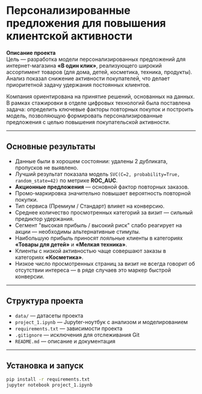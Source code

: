 # Персонализированные предложения для повышения клиентской активности

**Описание проекта**  
Цель — разработка модели персонализированных предложений для интернет-магазина **«В один клик»**, реализующего широкий ассортимент товаров (для дома, детей, косметика, техника, продукты). Анализ показал снижение активности покупателей, что делает приоритетной задачу удержания постоянных клиентов.

Компания ориентирована на принятие решений, основанных на данных. В рамках стажировки в отделе цифровых технологий была поставлена задача: определить ключевые факторы повторных покупок и построить модель, позволяющую формировать персонализированные предложения с целью повышения покупательской активности.

---

## Основные результаты

- Данные были в хорошем состоянии: удалены 2 дубликата, пропусков не выявлено.
- Лучший результат показала модель `SVC(C=2, probability=True, random_state=42)` по метрике **ROC_AUC**.
- **Акционные предложения** — основной фактор повторных заказов.
- Промо-маркировка значительно повышает вероятность повторной покупки.
- Тип сервиса (Премиум / Стандарт) влияет на конверсию.
- Среднее количество просмотренных категорий за визит — сильный предиктор удержания.
- Сегмент "высокая прибыль / высокий риск" слабо реагирует на акции — необходимы альтернативные стимулы.
- Наибольшую прибыль приносят лояльные клиенты в категориях **«Товары для детей»** и **«Мелкая техника»**.
- Клиенты с низкой активностью чаще совершают заказы в категориях **«Косметика»**.
- Низкое число просмотренных страниц за визит не всегда говорит об отсутствии интереса — в ряде случаев это маркер быстрой конверсии.

---

## Структура проекта

- `data/` — датасеты проекта  
- `project_1.ipynb` — Jupyter-ноутбук с анализом и моделированием  
- `requirements.txt` — зависимости проекта  
- `.gitignore` — исключения для отслеживания Git  
- `README.md` — описание и документация

---

## Установка и запуск

```bash
pip install -r requirements.txt
jupyter notebook project_1.ipynb